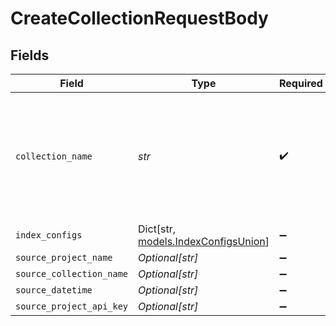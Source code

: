# CreateCollectionRequestBody


## Fields

| Field                                                                                   | Type                                                                                    | Required                                                                                | Description                                                                             |
| --------------------------------------------------------------------------------------- | --------------------------------------------------------------------------------------- | --------------------------------------------------------------------------------------- | --------------------------------------------------------------------------------------- |
| `collection_name`                                                                       | *str*                                                                                   | :heavy_check_mark:                                                                      | Collection name must be unique within a project and the supported maximum length is 52. |
| `index_configs`                                                                         | Dict[str, [models.IndexConfigsUnion](../models/indexconfigsunion.md)]                   | :heavy_minus_sign:                                                                      | N/A                                                                                     |
| `source_project_name`                                                                   | *Optional[str]*                                                                         | :heavy_minus_sign:                                                                      | N/A                                                                                     |
| `source_collection_name`                                                                | *Optional[str]*                                                                         | :heavy_minus_sign:                                                                      | N/A                                                                                     |
| `source_datetime`                                                                       | *Optional[str]*                                                                         | :heavy_minus_sign:                                                                      | N/A                                                                                     |
| `source_project_api_key`                                                                | *Optional[str]*                                                                         | :heavy_minus_sign:                                                                      | N/A                                                                                     |